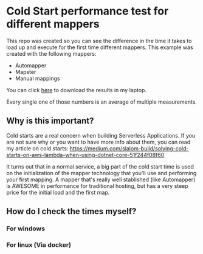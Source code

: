 # Cold Start performance test for different mappers

This repo was created so you can see the difference in the time it takes to load up and execute for the first time different mappers.
This example was created with the following mappers:
* Automapper
* Mapster
* Manual mappings

You can click [here](https://github.com/polgaro/MapperSpeedTest/blob/master/measurements.xlsx) to download the results in my laptop.

Every single one of those numbers is an average of multiple measurements.

## Why is this important?
Cold starts are a real concern when building Serverless Applications.
If you are not sure why or you want to have more info about them, you can read my article on cold starts:
https://medium.com/slalom-build/solving-cold-starts-on-aws-lambda-when-using-dotnet-core-51f244f08f60

It turns out that in a normal service, a big part of the cold start time is used on the initialization of the mapper technology that you'll use and performing your first mapping.
A mapper that's really well stablished (like Automapper) is AWESOME in performance for traditional hosting, but has a very steep price for the initial load and the first map.

## How do I check the times myself?

### For windows
### For linux (Via docker)
